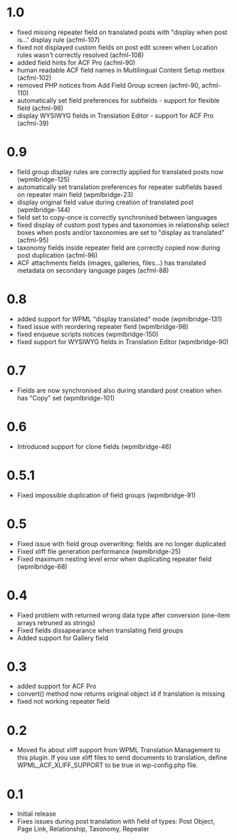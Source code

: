 # 1.0
* fixed missing repeater field on translated posts with "display when post is...' display rule (acfml-107)
* fixed not displayed custom fields on post edit screen when Location rules wasn't correctly resolved (acfml-108)
* added field hints for ACF Pro (acfml-90)
* human readable ACF field names in Multilingual Content Setup metbox (acfml-102)
* removed PHP notices from Add Field Group screen (acfml-90, acfml-110)
* automatically set field preferences for subfields - support for flexible field (acfml-98)
* display WYSIWYG fields in Translation Editor - support for ACF Pro (acfml-39)


# 0.9
* field group display rules are correctly applied for translated posts now (wpmlbridge-125)
* automatically set translation preferences for repeater subfields based on repeater main field (wpmlbridge-23)
* display original field value during creation of translated post (wpmlbridge-144)
* field set to copy-once is correctly synchronised between languages
* fixed display of custom post types and taxonomies in relationship select boxes when posts and/or taxonomies are set to "display as translated" (acfml-95)
* taxonomy fields inside repeater field are correctly copied now during post duplication (acfml-96)
* ACF attachments fields (images, galleries, files...) has translated metadata on secondary language pages (acfml-88)

# 0.8
* added support for WPML "display translated" mode (wpmlbridge-131)
* fixed issue with reordering repeater field (wpmlbridge-98)
* fixed enqueue scripts notices (wpmlbridge-150)
* fixed support for WYSIWYG fields in Translation Editor (wpmlbridge-90)

# 0.7
* Fields are now synchronised also during standard post creation when has "Copy" set (wpmlbridge-101) 

# 0.6
* Introduced support for clone fields (wpmlbridge-46)

# 0.5.1
* Fixed impossible duplication of field groups (wpmlbridge-91)

# 0.5
* Fixed issue with field group overwriting: fields are no longer duplicated
* Fixed xliff file generation performance (wpmlbridge-25)
* Fixed maximum nesting level error when duplicating repeater field (wpmlbridge-68)

# 0.4
* Fixed problem with returned wrong data type after conversion (one-item arrays retruned as strings)
* Fixed fields dissapearance when translating field groups
* Added support for Gallery field

# 0.3

* added support for ACF Pro
* convert() method now returns original object id if translation is missing
* fixed not working repeater field

# 0.2

* Moved fix about xliff support from WPML Translation Management to this plugin. If you use xliff files to send documents 
to translation, define WPML_ACF_XLIFF_SUPPORT to be true in wp-config.php file.  

# 0.1

* Initial release
* Fixes issues during post translation with field of types: Post Object, Page Link, Relationship, Taxonomy, Repeater